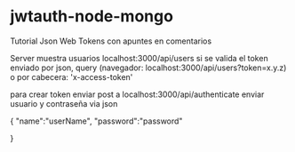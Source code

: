 # jwtauth-node-mongo
Tutorial Json Web Tokens con apuntes en comentarios



Server muestra usuarios localhost:3000/api/users 
si se valida el token enviado por json, 
query (navegador: localhost:3000/api/users?token=x.y.z) 
o por cabecera: 'x-access-token' 

para crear token enviar post a localhost:3000/api/authenticate 
enviar usuario y contraseña via json

{
  "name":"userName",
  "password":"password"
  
}
